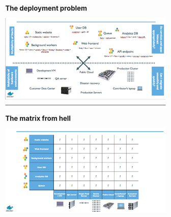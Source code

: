 ## The deployment problem

![problem](images/shipping-software-problem.png)

---

## The matrix from hell

![matrix](images/shipping-matrix-from-hell.png)
